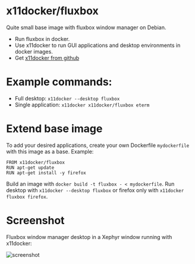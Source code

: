 # x11docker/fluxbox

Quite small base image with fluxbox window manager on Debian.
 - Run fluxbox in docker.
 - Use x11docker to run GUI applications and desktop environments in docker images.
 - Get [x11docker from github](https://github.com/mviereck/x11docker)

# Example commands: 
 - Full desktop: `x11docker --desktop fluxbox` 
 - Single application: `x11docker x11docker/fluxbox eterm`
 
# Extend base image
To add your desired applications, create your own Dockerfile `mydockerfile` with this image as a base. Example:
```
FROM x11docker/fluxbox
RUN apt-get update
RUN apt-get install -y firefox
```
Build an image with `docker build -t fluxbox - < mydockerfile`. Run desktop with `x11docker --desktop fluxbox` or firefox only with `x11docker fluxbox firefox`.

# Screenshot
 Fluxbox window manager desktop in a Xephyr window running with x11docker:
 
 ![screenshot](https://raw.githubusercontent.com/mviereck/x11docker/screenshots/screenshot-fluxbox.png "fluxbox running in Xephyr window using x11docker")
 

